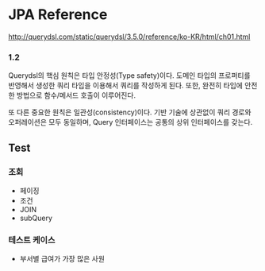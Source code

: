 # JPA Reference
http://querydsl.com/static/querydsl/3.5.0/reference/ko-KR/html/ch01.html

### 1.2 
Querydsl의 핵심 원칙은 타입 안정성(Type safety)이다. 도메인 타입의 프로퍼티를 반영해서 생성한 쿼리 타입을 이용해서 쿼리를 작성하게 된다. 또한, 완전히 타입에 안전한 방법으로 함수/메서드 호출이 이루어진다.

또 다른 중요한 원칙은 일관성(consistency)이다. 기반 기술에 상관없이 쿼리 경로와 오퍼레이션은 모두 동일하며, Query 인터페이스는 공통의 상위 인터페이스를 갖는다.



## Test
### 조회
- 페이징
- 조건
- JOIN
- subQuery

### 테스트 케이스
- 부서별 급여가 가장 많은 사원
